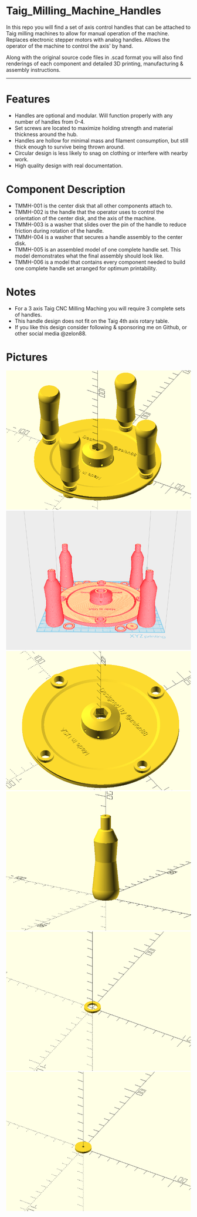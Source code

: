 # Taig_Milling_Machine_Handles
In this repo you will find a set of axis control handles that can be attached to Taig milling machines to allow for manual operation of the machine. Replaces electronic stepper motors with analog handles. Allows the  operator of the machine to control the axis' by hand. 

Along with the original source code files in .scad format you will also find renderings of each component and detailed 3D printing, manufacturing & assembly instructions.

---

# Features
* Handles are optional and modular. Will function properly with any number of handles from 0-4.
* Set screws are located to maximize holding strength and material thickness around the hub.
* Handles are hollow for minimal mass and filament consumption, but still thick enough to survive being thrown around.
* Circular design is less likely to snag on clothing or interfere with nearby work.
* High quality design with real documentation.

# Component Description
* TMMH-001 is the center disk that all other components attach to.
* TMMH-002 is the handle that the operator uses to control the orientation of the center disk, and the axis of the machine.
* TMMH-003 is a washer that slides over the pin of the handle to reduce friction during rotation of the handle.
* TMMH-004 is a washer that secures a handle assembly to the center disk.
* TMMH-005 is an assembled model of one complete handle set. This model demonstrates what the final assembly should look like.
* TMMH-006 is a model that contains every component needed to build one complete handle set arranged for optimum printability.

# Notes
* For a 3 axis Taig CNC Milling Maching you will require 3 complete sets of handles.
* This handle design does not fit on the Taig 4th axis rotary table.
* If you like this design consider following & sponsoring me on Github, or other social media @zelon88.

# Pictures
![Taig_Handles-5](https://github.com/zelon88/Taig_Milling_Machine_Handles/blob/main/TMMH-005_A1_Screenshot.png?raw=true)	
![Taig_Handles-6](https://github.com/zelon88/Taig_Milling_Machine_Handles/blob/main/TMMH-006_A1_Screenshot.png?raw=true)	
![Taig_Handles-1](https://github.com/zelon88/Taig_Milling_Machine_Handles/blob/main/TMMH-001_A1_Screenshot.png?raw=true)
![Taig_Handles-2](https://github.com/zelon88/Taig_Milling_Machine_Handles/blob/main/TMMH-002_A1_Screenshot.png?raw=true)	
![Taig_Handles-3](https://github.com/zelon88/Taig_Milling_Machine_Handles/blob/main/TMMH-003_A1_Screenshot.png?raw=true)
![Taig_Handles-4](https://github.com/zelon88/Taig_Milling_Machine_Handles/blob/main/TMMH-004_A1_Screenshot.png?raw=true)

